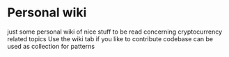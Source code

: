 # Personal wiki
just some personal wiki of nice stuff to be read
concerning cryptocurrency related topics
Use the wiki tab if you like to contribute
codebase can be used as collection for patterns 
